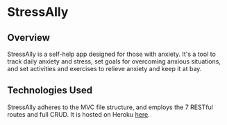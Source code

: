# StressAlly

## Overview

StressAlly is a self-help app designed for those with anxiety. It's a tool to track daily anxiety and stress, set goals for overcoming anxious situations, and set activities and exercises to relieve anxiety and keep it at bay.

## Technologies Used

StressAlly adheres to the MVC file structure, and employs the 7 RESTful routes and full CRUD. It is hosted on Heroku [here](https://stress-ally.herokuapp.com/).
